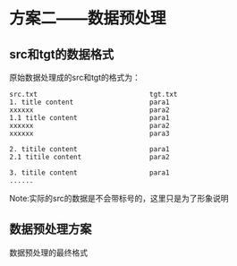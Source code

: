# 方案二——数据预处理

## src和tgt的数据格式
原始数据处理成的src和tgt的格式为：
```
src.txt                            tgt.txt
1. title content                   para1
xxxxxx                             para2
1.1 title content                  para1
xxxxxx                             para2
xxxxxx                             para3

2. titile content                  para1
2.1 titile content                 para2

3. titile content                  para1
......
```

Note:实际的src的数据是不会带标号的，这里只是为了形象说明


## 数据预处理方案
数据预处理的最终格式
